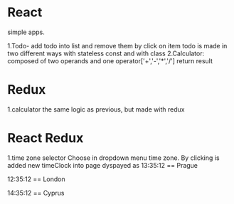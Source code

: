 # React
simple apps.

1.Todo- add todo into list and remove them by click on item
  todo is made in two different ways with stateless const and with class
2.Calculator:  composed of two operands and one operator['+','-','*','/'] return result


# Redux

1.calculator the same logic as previous, but made with redux

# React Redux

1.time zone selector
Choose in dropdown menu time zone. By clicking is added new timeClock into page
dyspayed as 
13:35:12 == Prague

12:35:12 == London

14:35:12 == Cyprus
